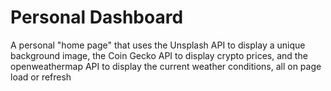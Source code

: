 # Personal Dashboard
 A personal "home page" that uses the Unsplash API to display a unique background image, the Coin Gecko API to display crypto prices, and the openweathermap API to display the current weather conditions, all on page load or refresh
